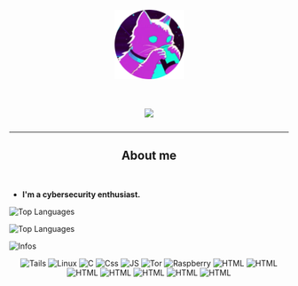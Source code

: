 <p align="center">
  <img src="H3.png" alt="PP" width="125">
</p>

<h1 align="center">
  <a href="https://git.io/typing-svg">
    <img src="https://readme-typing-svg.herokuapp.com?font=&size=30&duration=4000&pause=1000&color=C443DE&background=691BFF00&center=true&vCenter=true&width=600&lines=Welcome+to+my+Github+profile+!;I'm+Enzo,+a+BTS+CIEL+student.">
  </a>
</h1>

<hr>
<h2 align="center">About me</h2>
<br>


- **I'm a cybersecurity enthusiast.**

<p>
  <img src="https://komarev.com/ghpvc/?username=Enzo-CIEL&color=c443de" alt="Top Languages">
</p>
<p>
  <img src="https://github-readme-stats.vercel.app/api/top-langs/?username=Enzo-CIEL&theme=synthwave" alt="Top Languages">
</p>

<p>
  <img src="https://github-readme-stats.vercel.app/api/?username=Enzo-CIEL&theme=synthwave&custom_title=‎Stats&rank_icon=github" alt="Infos">
</p>
<p align="center">
  <img height="50" src="https://cdn.simpleicons.org/tails/c443de" alt="Tails">
  <img height="50" src="https://cdn.simpleicons.org/linux/c443de" alt="Linux">
  <img height="50" src="https://cdn.simpleicons.org/c/c443de" alt="C">
  <img height="50" src="https://cdn.simpleicons.org/css3/c443de" alt="Css">
  <img height="50" src="https://cdn.simpleicons.org/javascript/c443de" alt="JS">
  <img height="50" src="https://cdn.simpleicons.org/torproject/c443de" alt="Tor">
  <img height="50" src="https://cdn.simpleicons.org/raspberrypi/c443de" alt="Raspberry">
  <img height="50" src="https://cdn.simpleicons.org/html5/c443de" alt="HTML">
  <img height="50" src="https://cdn.simpleicons.org/python/c443de" alt="HTML">
  <img height="50" src="https://cdn.simpleicons.org/go/c443de" alt="HTML">
  <img height="50" src="https://cdn.simpleicons.org/hackthebox/c443de" alt="HTML">
  <img height="50" src="https://cdn.simpleicons.org/nasa/c443de" alt="HTML">
  <img height="50" src="https://cdn.simpleicons.org/plex/c443de" alt="HTML">
  <img height="50" src="https://cdn.simpleicons.org/ubuntu/c443de" alt="HTML">
</p>
